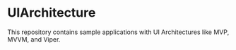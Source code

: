 # UIArchitecture
This repository contains sample applications with UI Architectures like MVP, MVVM, and Viper.
